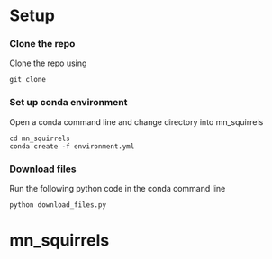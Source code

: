 # Setup

### Clone the repo

Clone the repo using

```
git clone 
```

### Set up conda environment
Open a conda command line and change directory into mn_squirrels

```
cd mn_squirrels
conda create -f environment.yml
```

### Download files 
Run the following python code in the conda command line

```
python download_files.py
```

# mn_squirrels
